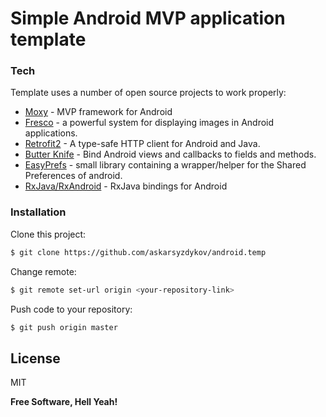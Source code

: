 # Simple Android MVP application template

### Tech

Template uses a number of open source projects to work properly:

* [Moxy] - MVP framework for Android
* [Fresco] - a powerful system for displaying images in Android applications.
* [Retrofit2] - A type-safe HTTP client for Android and Java.
* [Butter Knife] - Bind Android views and callbacks to fields and methods.
* [EasyPrefs] - small library containing a wrapper/helper for the Shared Preferences of android.
* [RxJava/RxAndroid] - RxJava bindings for Android

### Installation

Clone this project:
```sh
$ git clone https://github.com/askarsyzdykov/android.temp
```

Change remote:
```sh
$ git remote set-url origin <your-repository-link>
```

Push code to your repository:
```sh
$ git push origin master
```

License
----

MIT


**Free Software, Hell Yeah!**

[//]: # (These are reference links used in the body of this note and get stripped out when the markdown processor does its job. There is no need to format nicely because it shouldn't be seen. Thanks SO - http://stackoverflow.com/questions/4823468/store-comments-in-markdown-syntax)


   [Moxy]: <https://github.com/Arello-Mobile/Moxy>
   [Fresco]: <https://github.com/facebook/fresco>
   [Retrofit2]: <http://square.github.io/retrofit/>
   [Butter Knife]: <https://jakewharton.github.io/butterknife>
   [EasyPrefs]: <https://github.com/Pixplicity/EasyPrefs>
   [RxJava/RxAndroid]: <https://github.com/ReactiveX/RxAndroid>
